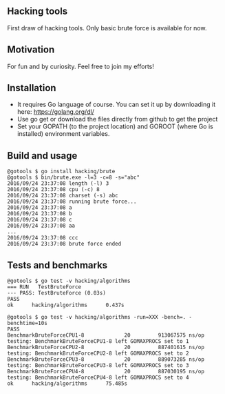 ## Hacking tools

First draw of hacking tools. Only basic brute force is available for now.

## Motivation

For fun and by curiosity. Feel free to join my efforts!

## Installation

- It requires Go language of course. You can set it up by downloading it here: https://golang.org/dl/
- Use go get or download the files directly from github to get the project
- Set your GOPATH (to the project location) and GOROOT (where Go is installed) environment variables.

## Build and usage

```
@gotools $ go install hacking/brute
@gotools $ bin/brute.exe -l=3 -c=8 -s="abc"
2016/09/24 23:37:08 length (-l) 3
2016/09/24 23:37:08 cpu (-c) 8
2016/09/24 23:37:08 charset (-s) abc
2016/09/24 23:37:08 running brute force...
2016/09/24 23:37:08 a
2016/09/24 23:37:08 b
2016/09/24 23:37:08 c
2016/09/24 23:37:08 aa
...
2016/09/24 23:37:08 ccc
2016/09/24 23:37:08 brute force ended
```

## Tests and benchmarks

```
@gotools $ go test -v hacking/algorithms
=== RUN   TestBruteForce
--- PASS: TestBruteForce (0.03s)
PASS
ok      hacking/algorithms      0.437s
```

```
@gotools $ go test -v hacking/algorithms -run=XXX -bench=. -benchtime=10s
PASS
BenchmarkBruteForceCPU1-8             20         913067575 ns/op
testing: BenchmarkBruteForceCPU1-8 left GOMAXPROCS set to 1
BenchmarkBruteForceCPU2-8             20         887401615 ns/op
testing: BenchmarkBruteForceCPU2-8 left GOMAXPROCS set to 2
BenchmarkBruteForceCPU3-8             20         889073285 ns/op
testing: BenchmarkBruteForceCPU3-8 left GOMAXPROCS set to 3
BenchmarkBruteForceCPU4-8             20         887030195 ns/op
testing: BenchmarkBruteForceCPU4-8 left GOMAXPROCS set to 4
ok      hacking/algorithms      75.485s
```